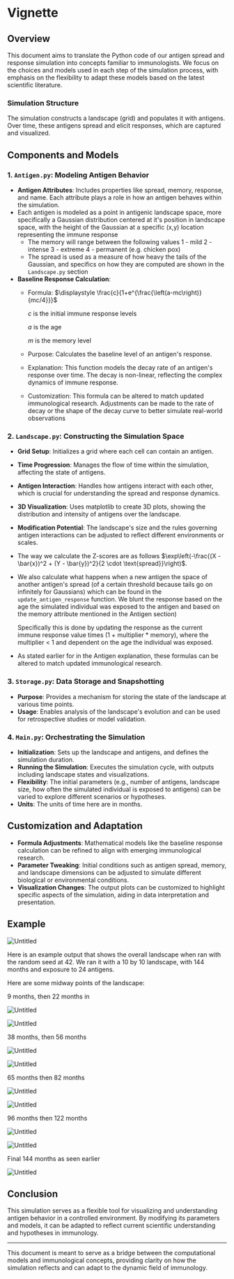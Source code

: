 # Vignette

## Overview

This document aims to translate the Python code of our antigen spread and response simulation into concepts familiar to immunologists. We focus on the choices and models used in each step of the simulation process, with emphasis on the flexibility to adapt these models based on the latest scientific literature.

### Simulation Structure

The simulation constructs a landscape (grid) and populates it with antigens. Over time, these antigens spread and elicit responses, which are captured and visualized.

## Components and Models

### 1. `Antigen.py`: Modeling Antigen Behavior

- **Antigen Attributes**: Includes properties like spread, memory, response, and name. Each attribute plays a role in how an antigen behaves within the simulation.
- Each antigen is modeled as a point in antigenic landscape space, more specifically a Gaussian distribution centered at it's position in landscape space, with the height of the Gaussian at a specific (x,y) location representing the immune response
    - The memory will range between the following values
    1 - mild
    2 - intense
    3 - extreme
    4 - permanent (e.g. chicken pox)
    - The spread is used as a measure of how heavy the tails of the Gaussian, and specifics on how they are computed are shown in the `Landscape.py` section
- **Baseline Response Calculation**:
    - Formula: $\displaystyle \frac{c}{1+e^{\frac{\left(a-mc\right)}{mc/4}}}$
        
        $c$ is the initial immune response levels
        
        $a$ is the age
        
        $m$ is the memory level
        
    - Purpose: Calculates the baseline level of an antigen's response.
    - Explanation: This function models the decay rate of an antigen's response over time. The decay is non-linear, reflecting the complex dynamics of immune response.
    - Customization: This formula can be altered to match updated immunological research. Adjustments can be made to the rate of decay or the shape of the decay curve to better simulate real-world observations

### 2. `Landscape.py`: Constructing the Simulation Space

- **Grid Setup**: Initializes a grid where each cell can contain an antigen.
- **Time Progression**: Manages the flow of time within the simulation, affecting the state of antigens.
- **Antigen Interaction**: Handles how antigens interact with each other, which is crucial for understanding the spread and response dynamics.
- **3D Visualization**: Uses matplotlib to create 3D plots, showing the distribution and intensity of antigens over the landscape.
- **Modification Potential**: The landscape's size and the rules governing antigen interactions can be adjusted to reflect different environments or scales.
- The way we calculate the Z-scores are as follows $\exp\left(-\frac{(X - \bar{x})^2 + (Y - \bar{y})^2}{2 \cdot \text{spread}}\right)$.
- We also calculate what happens when a new antigen the space of another antigen's spread (of a certain threshold because tails go on infinitely for Gaussians) which can be found in the `update_antigen_response` function. We blunt the response based on the age the simulated individual was exposed to the antigen and based on the memory attribute mentioned in the Antigen section)
    
    Specifically this is done by updating the response as the current immune response value times (1 + multiplier * memory), where the multiplier < 1 and dependent on the age the individual was exposed.
    
- As stated earlier for in the Antigen explanation, these formulas can be altered to match updated immunological research.

### 3. `Storage.py`: Data Storage and Snapshotting

- **Purpose**: Provides a mechanism for storing the state of the landscape at various time points.
- **Usage**: Enables analysis of the landscape's evolution and can be used for retrospective studies or model validation.

### 4. `Main.py`: Orchestrating the Simulation

- **Initialization**: Sets up the landscape and antigens, and defines the simulation duration.
- **Running the Simulation**: Executes the simulation cycle, with outputs including landscape states and visualizations.
- **Flexibility**: The initial parameters (e.g., number of antigens, landscape size, how often the simulated individual is exposed to antigens) can be varied to explore different scenarios or hypotheses.
- **Units**: The units of time here are in months.

## Customization and Adaptation

- **Formula Adjustments**: Mathematical models like the baseline response calculation can be refined to align with emerging immunological research.
- **Parameter Tweaking**: Initial conditions such as antigen spread, memory, and landscape dimensions can be adjusted to simulate different biological or environmental conditions.
- **Visualization Changes**: The output plots can be customized to highlight specific aspects of the simulation, aiding in data interpretation and presentation.

## Example

![Untitled](Vignette%20076d879c3e3541ca888beedc34088db3/Untitled.png)

Here is an example output that shows the overall landscape when ran with the random seed at 42. We ran it with a 10 by 10 landscape, with 144 months and exposure to 24 antigens.

Here are some midway points of the landscape:

9 months, then 22 months in

![Untitled](Vignette%20076d879c3e3541ca888beedc34088db3/Untitled%201.png)

![Untitled](Vignette%20076d879c3e3541ca888beedc34088db3/Untitled%202.png)

38 months, then 56 months

![Untitled](Vignette%20076d879c3e3541ca888beedc34088db3/Untitled%203.png)

![Untitled](Vignette%20076d879c3e3541ca888beedc34088db3/Untitled%204.png)

65 months then 82 months

![Untitled](Vignette%20076d879c3e3541ca888beedc34088db3/Untitled%205.png)

![Untitled](Vignette%20076d879c3e3541ca888beedc34088db3/Untitled%206.png)

96 months then 122 months

![Untitled](Vignette%20076d879c3e3541ca888beedc34088db3/Untitled%207.png)

![Untitled](Vignette%20076d879c3e3541ca888beedc34088db3/Untitled%208.png)

Final 144 months as seen earlier

![Untitled](Vignette%20076d879c3e3541ca888beedc34088db3/Untitled%209.png)

## Conclusion

This simulation serves as a flexible tool for visualizing and understanding antigen behavior in a controlled environment. By modifying its parameters and models, it can be adapted to reflect current scientific understanding and hypotheses in immunology.

---

This document is meant to serve as a bridge between the computational models and immunological concepts, providing clarity on how the simulation reflects and can adapt to the dynamic field of immunology.